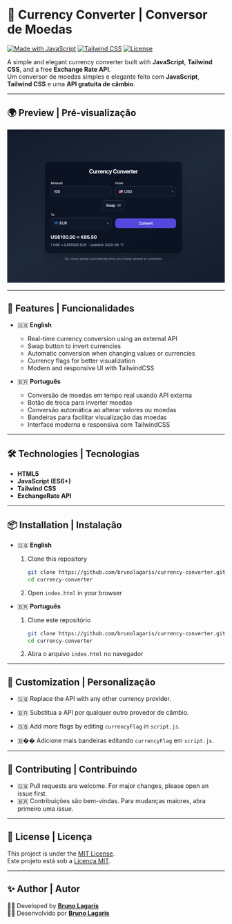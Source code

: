 # 💱 Currency Converter | Conversor de Moedas  

[![Made with JavaScript](https://img.shields.io/badge/Made%20with-JavaScript-F7DF1E?logo=javascript&logoColor=black)](https://developer.mozilla.org/en-US/docs/Web/JavaScript)
[![Tailwind CSS](https://img.shields.io/badge/Styled%20with-TailwindCSS-38B2AC?logo=tailwindcss&logoColor=white)](https://tailwindcss.com/)
[![License](https://img.shields.io/badge/license-MIT-blue.svg)](LICENSE)

A simple and elegant currency converter built with **JavaScript**, **Tailwind CSS**, and a free **Exchange Rate API**.  
Um conversor de moedas simples e elegante feito com **JavaScript**, **Tailwind CSS** e uma **API gratuita de câmbio**.  

---

## 🌍 Preview | Pré-visualização

![Preview Screenshot](./screenshot.png)


---

## 🚀 Features | Funcionalidades

- 🇬🇧 **English**
  - Real-time currency conversion using an external API  
  - Swap button to invert currencies  
  - Automatic conversion when changing values or currencies  
  - Currency flags for better visualization  
  - Modern and responsive UI with TailwindCSS  

- 🇧🇷 **Português**
  - Conversão de moedas em tempo real usando API externa  
  - Botão de troca para inverter moedas  
  - Conversão automática ao alterar valores ou moedas  
  - Bandeiras para facilitar visualização das moedas  
  - Interface moderna e responsiva com TailwindCSS  

---

## 🛠️ Technologies | Tecnologias

- **HTML5**
- **JavaScript (ES6+)**
- **Tailwind CSS**
- **ExchangeRate API**

---

## 📦 Installation | Instalação

- 🇬🇧 **English**
  1. Clone this repository  
     ```bash
     git clone https://github.com/brunolagaris/currency-converter.git
     cd currency-converter
     ```
  2. Open `index.html` in your browser  

- 🇧🇷 **Português**
  1. Clone este repositório  
     ```bash
     git clone https://github.com/brunolagaris/currency-converter.git
     cd currency-converter
     ```
  2. Abra o arquivo `index.html` no navegador  

---

## 🎨 Customization | Personalização

- 🇬🇧 Replace the API with any other currency provider.  
- 🇧🇷 Substitua a API por qualquer outro provedor de câmbio.  

- 🇬🇧 Add more flags by editing `currencyFlag` in `script.js`.  
- 🇧�� Adicione mais bandeiras editando `currencyFlag` em `script.js`.  

---

## 🤝 Contributing | Contribuindo

- 🇬🇧 Pull requests are welcome. For major changes, please open an issue first.  
- 🇧🇷 Contribuições são bem-vindas. Para mudanças maiores, abra primeiro uma *issue*.  

---

## 📜 License | Licença

This project is under the [MIT License](LICENSE).  
Este projeto está sob a [Licença MIT](LICENSE).  

---

## ✨ Author | Autor

👨‍💻 Developed by **[Bruno Lagaris](https://github.com/brunolagaris)**  
👨‍💻 Desenvolvido por **[Bruno Lagaris](https://github.com/prunolagaris)**

